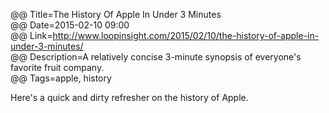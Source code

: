 @@ Title=The History Of Apple In Under 3 Minutes  
@@ Date=2015-02-10 09:00  
@@ Link=http://www.loopinsight.com/2015/02/10/the-history-of-apple-in-under-3-minutes/  
@@ Description=A relatively concise 3-minute synopsis of everyone's favorite fruit company.  
@@ Tags=apple, history  

Here's a quick and dirty refresher on the history of Apple.
